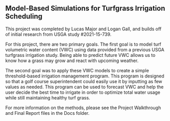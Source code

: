 ## Model-Based Simulations for Turfgrass Irrigation Scheduling

This project was completed by Lucas Major and Logan Gall, and builds off of initial research from USGA study #2021-15-739.

For this project, there are two primary goals. The first goal is to model turf volumetric water 
content (VWC) using data provided from a previous USGA turfgrass irrigation study. Being 
able to predict future VWC allows us to know how a grass may grow and react with upcoming 
weather.

The second goal was to apply these VWC models to create a simple threshold-based irrigation 
management program. This program is designed so that a golf course superintendent 
could easily use it by inputting as few values as needed. This program can be used to forecast 
VWC and help the user decide the best time to irrigate in order to optimize total water usage 
while still maintaining healthy turf grass. 

For more information on the methods, please see the Project Walkthrough and Final Report files in the Docs folder.
